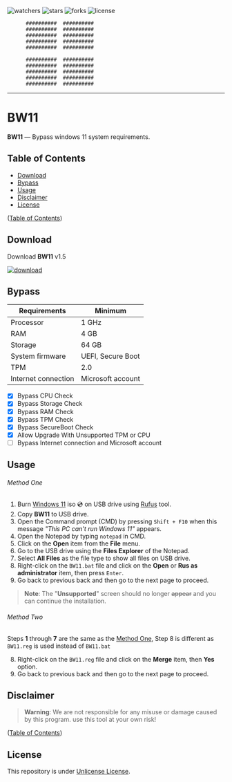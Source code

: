 ![watchers](https://custom-icon-badges.demolab.com/github/watchers/haithamaouati/BW11?logo=eye)
![stars](https://custom-icon-badges.demolab.com/github/stars/haithamaouati/BW11?logo=star)
![forks](https://custom-icon-badges.demolab.com/github/forks/haithamaouati/BW11?logo=repo-forked)
![license](https://custom-icon-badges.demolab.com/github/license/haithamaouati/BW11?logo=law)

```
      ##########  ##########
      ##########  ##########
      ##########  ##########
      ##########  ##########
      ##########  ##########

      ##########  ##########
      ##########  ##########
      ##########  ##########
      ##########  ##########
      ##########  ##########
```

___

# BW11
**BW11** — Bypass windows 11 system requirements.

## Table of Contents
- [Download](#download)
- [Bypass](#bypass)
- [Usage](#usage)
- [Disclaimer](#disclaimer)
- [License](#license)

([Table of Contents](#table-of-contents))

## Download
Download **BW11** v1.5

<a href="https://github.com/haithamaouati/BW11/archive/refs/heads/main.zip">![download](https://custom-icon-badges.demolab.com/badge/-Download-blue?style=for-the-badge&logo=download&logoColor=white)</a>

## Bypass
Requirements | Minimum
--- | ---
Processor | 1 GHz
RAM | 4 GB
Storage | 64 GB
System firmware | UEFI, Secure Boot
TPM | 2.0
Internet connection| Microsoft account

- [x] Bypass CPU Check
- [x] Bypass Storage Check
- [x] Bypass RAM Check
- [x] Bypass TPM Check
- [x] Bypass SecureBoot Check
- [x] Allow Upgrade With Unsupported TPM or CPU
- [ ] Bypass Internet connection and Microsoft account

## Usage
###### Method One
1. Burn [Windows 11](https://www.microsoft.com/en-us/windows/) iso :cd: on USB drive using [Rufus](https://rufus.ie/en/) tool.
2. Copy **BW11** to USB drive.
3. Open the Command prompt (CMD) by pressing `Shift + F10` when this message _"This PC can't run Windows 11"_ appears.
4. Open the Notepad by typing `notepad` in CMD.
5. Click on the **Open** item from the **File** menu.
6. Go to the USB drive using the **Files Explorer** of the Notepad.
7. Select **All Files** as the file type to show all files on USB drive.
8. Right-click on the `BW11.bat` file and click on the **Open** or **Rus as administrator** item, then press `Enter`.
9. Go back to previous back and then go to the next page to proceed.

> **Note**:
> The "**Unsupported**" screen should no longer ~~appear~~ and you can continue the installation.

###### Method Two
Steps **1** through **7** are the same as the [Method One](#method-one), Step 8 is different as `BW11.reg` is used instead of `BW11.bat`

8. Right-click on the `BW11.reg` file and click on the **Merge** item, then **Yes** option.
9. Go back to previous back and then go to the next page to proceed.

## Disclaimer
> **Warning**:
> We are not responsible for any misuse or damage caused by this program. use this tool at your own risk!

([Table of Contents](#table-of-contents))

## License
This repository is under [Unlicense License](https://github.com/haithamaouati/BypassTPMCheck-SecureBoot/blob/main/LICENSE).
